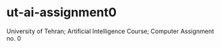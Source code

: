 # ut-ai-assignment0
University of Tehran; Artificial Intelligence Course; Computer Assignment no. 0
